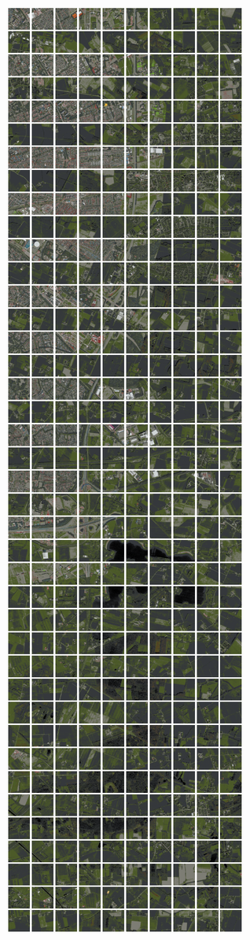 <html>
<div>
<img src="https://github.com/HakkaTjakka/NL_TILE_MAP/blob/main/18/633/-1045/r.6330.-10450.png" height="44" width="44">
<img src="https://github.com/HakkaTjakka/NL_TILE_MAP/blob/main/18/633/-1045/r.6331.-10450.png" height="44" width="44">
<img src="https://github.com/HakkaTjakka/NL_TILE_MAP/blob/main/18/633/-1045/r.6332.-10450.png" height="44" width="44">
<img src="https://github.com/HakkaTjakka/NL_TILE_MAP/blob/main/18/633/-1045/r.6333.-10450.png" height="44" width="44">
<img src="https://github.com/HakkaTjakka/NL_TILE_MAP/blob/main/18/633/-1045/r.6334.-10450.png" height="44" width="44">
<img src="https://github.com/HakkaTjakka/NL_TILE_MAP/blob/main/18/633/-1045/r.6335.-10450.png" height="44" width="44">
<img src="https://github.com/HakkaTjakka/NL_TILE_MAP/blob/main/18/633/-1045/r.6336.-10450.png" height="44" width="44">
<img src="https://github.com/HakkaTjakka/NL_TILE_MAP/blob/main/18/633/-1045/r.6337.-10450.png" height="44" width="44">
<img src="https://github.com/HakkaTjakka/NL_TILE_MAP/blob/main/18/633/-1045/r.6338.-10450.png" height="44" width="44">
<img src="https://github.com/HakkaTjakka/NL_TILE_MAP/blob/main/18/633/-1045/r.6339.-10450.png" height="44" width="44">
<img src="https://github.com/HakkaTjakka/NL_TILE_MAP/blob/main/18/634/-1045/r.6340.-10450.png" height="44" width="44">
<img src="https://github.com/HakkaTjakka/NL_TILE_MAP/blob/main/18/634/-1045/r.6341.-10450.png" height="44" width="44">
<img src="https://github.com/HakkaTjakka/NL_TILE_MAP/blob/main/18/634/-1045/r.6342.-10450.png" height="44" width="44">
<img src="https://github.com/HakkaTjakka/NL_TILE_MAP/blob/main/18/634/-1045/r.6343.-10450.png" height="44" width="44">
<img src="https://github.com/HakkaTjakka/NL_TILE_MAP/blob/main/18/634/-1045/r.6344.-10450.png" height="44" width="44">
<img src="https://github.com/HakkaTjakka/NL_TILE_MAP/blob/main/18/634/-1045/r.6345.-10450.png" height="44" width="44">
<img src="https://github.com/HakkaTjakka/NL_TILE_MAP/blob/main/18/634/-1045/r.6346.-10450.png" height="44" width="44">
<img src="https://github.com/HakkaTjakka/NL_TILE_MAP/blob/main/18/634/-1045/r.6347.-10450.png" height="44" width="44">
<img src="https://github.com/HakkaTjakka/NL_TILE_MAP/blob/main/18/634/-1045/r.6348.-10450.png" height="44" width="44">
<img src="https://github.com/HakkaTjakka/NL_TILE_MAP/blob/main/18/634/-1045/r.6349.-10450.png" height="44" width="44">
<br>
<img src="https://github.com/HakkaTjakka/NL_TILE_MAP/blob/main/18/633/-1045/r.6330.-10449.png" height="44" width="44">
<img src="https://github.com/HakkaTjakka/NL_TILE_MAP/blob/main/18/633/-1045/r.6331.-10449.png" height="44" width="44">
<img src="https://github.com/HakkaTjakka/NL_TILE_MAP/blob/main/18/633/-1045/r.6332.-10449.png" height="44" width="44">
<img src="https://github.com/HakkaTjakka/NL_TILE_MAP/blob/main/18/633/-1045/r.6333.-10449.png" height="44" width="44">
<img src="https://github.com/HakkaTjakka/NL_TILE_MAP/blob/main/18/633/-1045/r.6334.-10449.png" height="44" width="44">
<img src="https://github.com/HakkaTjakka/NL_TILE_MAP/blob/main/18/633/-1045/r.6335.-10449.png" height="44" width="44">
<img src="https://github.com/HakkaTjakka/NL_TILE_MAP/blob/main/18/633/-1045/r.6336.-10449.png" height="44" width="44">
<img src="https://github.com/HakkaTjakka/NL_TILE_MAP/blob/main/18/633/-1045/r.6337.-10449.png" height="44" width="44">
<img src="https://github.com/HakkaTjakka/NL_TILE_MAP/blob/main/18/633/-1045/r.6338.-10449.png" height="44" width="44">
<img src="https://github.com/HakkaTjakka/NL_TILE_MAP/blob/main/18/633/-1045/r.6339.-10449.png" height="44" width="44">
<img src="https://github.com/HakkaTjakka/NL_TILE_MAP/blob/main/18/634/-1045/r.6340.-10449.png" height="44" width="44">
<img src="https://github.com/HakkaTjakka/NL_TILE_MAP/blob/main/18/634/-1045/r.6341.-10449.png" height="44" width="44">
<img src="https://github.com/HakkaTjakka/NL_TILE_MAP/blob/main/18/634/-1045/r.6342.-10449.png" height="44" width="44">
<img src="https://github.com/HakkaTjakka/NL_TILE_MAP/blob/main/18/634/-1045/r.6343.-10449.png" height="44" width="44">
<img src="https://github.com/HakkaTjakka/NL_TILE_MAP/blob/main/18/634/-1045/r.6344.-10449.png" height="44" width="44">
<img src="https://github.com/HakkaTjakka/NL_TILE_MAP/blob/main/18/634/-1045/r.6345.-10449.png" height="44" width="44">
<img src="https://github.com/HakkaTjakka/NL_TILE_MAP/blob/main/18/634/-1045/r.6346.-10449.png" height="44" width="44">
<img src="https://github.com/HakkaTjakka/NL_TILE_MAP/blob/main/18/634/-1045/r.6347.-10449.png" height="44" width="44">
<img src="https://github.com/HakkaTjakka/NL_TILE_MAP/blob/main/18/634/-1045/r.6348.-10449.png" height="44" width="44">
<img src="https://github.com/HakkaTjakka/NL_TILE_MAP/blob/main/18/634/-1045/r.6349.-10449.png" height="44" width="44">
<br>
<img src="https://github.com/HakkaTjakka/NL_TILE_MAP/blob/main/18/633/-1045/r.6330.-10448.png" height="44" width="44">
<img src="https://github.com/HakkaTjakka/NL_TILE_MAP/blob/main/18/633/-1045/r.6331.-10448.png" height="44" width="44">
<img src="https://github.com/HakkaTjakka/NL_TILE_MAP/blob/main/18/633/-1045/r.6332.-10448.png" height="44" width="44">
<img src="https://github.com/HakkaTjakka/NL_TILE_MAP/blob/main/18/633/-1045/r.6333.-10448.png" height="44" width="44">
<img src="https://github.com/HakkaTjakka/NL_TILE_MAP/blob/main/18/633/-1045/r.6334.-10448.png" height="44" width="44">
<img src="https://github.com/HakkaTjakka/NL_TILE_MAP/blob/main/18/633/-1045/r.6335.-10448.png" height="44" width="44">
<img src="https://github.com/HakkaTjakka/NL_TILE_MAP/blob/main/18/633/-1045/r.6336.-10448.png" height="44" width="44">
<img src="https://github.com/HakkaTjakka/NL_TILE_MAP/blob/main/18/633/-1045/r.6337.-10448.png" height="44" width="44">
<img src="https://github.com/HakkaTjakka/NL_TILE_MAP/blob/main/18/633/-1045/r.6338.-10448.png" height="44" width="44">
<img src="https://github.com/HakkaTjakka/NL_TILE_MAP/blob/main/18/633/-1045/r.6339.-10448.png" height="44" width="44">
<img src="https://github.com/HakkaTjakka/NL_TILE_MAP/blob/main/18/634/-1045/r.6340.-10448.png" height="44" width="44">
<img src="https://github.com/HakkaTjakka/NL_TILE_MAP/blob/main/18/634/-1045/r.6341.-10448.png" height="44" width="44">
<img src="https://github.com/HakkaTjakka/NL_TILE_MAP/blob/main/18/634/-1045/r.6342.-10448.png" height="44" width="44">
<img src="https://github.com/HakkaTjakka/NL_TILE_MAP/blob/main/18/634/-1045/r.6343.-10448.png" height="44" width="44">
<img src="https://github.com/HakkaTjakka/NL_TILE_MAP/blob/main/18/634/-1045/r.6344.-10448.png" height="44" width="44">
<img src="https://github.com/HakkaTjakka/NL_TILE_MAP/blob/main/18/634/-1045/r.6345.-10448.png" height="44" width="44">
<img src="https://github.com/HakkaTjakka/NL_TILE_MAP/blob/main/18/634/-1045/r.6346.-10448.png" height="44" width="44">
<img src="https://github.com/HakkaTjakka/NL_TILE_MAP/blob/main/18/634/-1045/r.6347.-10448.png" height="44" width="44">
<img src="https://github.com/HakkaTjakka/NL_TILE_MAP/blob/main/18/634/-1045/r.6348.-10448.png" height="44" width="44">
<img src="https://github.com/HakkaTjakka/NL_TILE_MAP/blob/main/18/634/-1045/r.6349.-10448.png" height="44" width="44">
<br>
<img src="https://github.com/HakkaTjakka/NL_TILE_MAP/blob/main/18/633/-1045/r.6330.-10447.png" height="44" width="44">
<img src="https://github.com/HakkaTjakka/NL_TILE_MAP/blob/main/18/633/-1045/r.6331.-10447.png" height="44" width="44">
<img src="https://github.com/HakkaTjakka/NL_TILE_MAP/blob/main/18/633/-1045/r.6332.-10447.png" height="44" width="44">
<img src="https://github.com/HakkaTjakka/NL_TILE_MAP/blob/main/18/633/-1045/r.6333.-10447.png" height="44" width="44">
<img src="https://github.com/HakkaTjakka/NL_TILE_MAP/blob/main/18/633/-1045/r.6334.-10447.png" height="44" width="44">
<img src="https://github.com/HakkaTjakka/NL_TILE_MAP/blob/main/18/633/-1045/r.6335.-10447.png" height="44" width="44">
<img src="https://github.com/HakkaTjakka/NL_TILE_MAP/blob/main/18/633/-1045/r.6336.-10447.png" height="44" width="44">
<img src="https://github.com/HakkaTjakka/NL_TILE_MAP/blob/main/18/633/-1045/r.6337.-10447.png" height="44" width="44">
<img src="https://github.com/HakkaTjakka/NL_TILE_MAP/blob/main/18/633/-1045/r.6338.-10447.png" height="44" width="44">
<img src="https://github.com/HakkaTjakka/NL_TILE_MAP/blob/main/18/633/-1045/r.6339.-10447.png" height="44" width="44">
<img src="https://github.com/HakkaTjakka/NL_TILE_MAP/blob/main/18/634/-1045/r.6340.-10447.png" height="44" width="44">
<img src="https://github.com/HakkaTjakka/NL_TILE_MAP/blob/main/18/634/-1045/r.6341.-10447.png" height="44" width="44">
<img src="https://github.com/HakkaTjakka/NL_TILE_MAP/blob/main/18/634/-1045/r.6342.-10447.png" height="44" width="44">
<img src="https://github.com/HakkaTjakka/NL_TILE_MAP/blob/main/18/634/-1045/r.6343.-10447.png" height="44" width="44">
<img src="https://github.com/HakkaTjakka/NL_TILE_MAP/blob/main/18/634/-1045/r.6344.-10447.png" height="44" width="44">
<img src="https://github.com/HakkaTjakka/NL_TILE_MAP/blob/main/18/634/-1045/r.6345.-10447.png" height="44" width="44">
<img src="https://github.com/HakkaTjakka/NL_TILE_MAP/blob/main/18/634/-1045/r.6346.-10447.png" height="44" width="44">
<img src="https://github.com/HakkaTjakka/NL_TILE_MAP/blob/main/18/634/-1045/r.6347.-10447.png" height="44" width="44">
<img src="https://github.com/HakkaTjakka/NL_TILE_MAP/blob/main/18/634/-1045/r.6348.-10447.png" height="44" width="44">
<img src="https://github.com/HakkaTjakka/NL_TILE_MAP/blob/main/18/634/-1045/r.6349.-10447.png" height="44" width="44">
<br>
<img src="https://github.com/HakkaTjakka/NL_TILE_MAP/blob/main/18/633/-1045/r.6330.-10446.png" height="44" width="44">
<img src="https://github.com/HakkaTjakka/NL_TILE_MAP/blob/main/18/633/-1045/r.6331.-10446.png" height="44" width="44">
<img src="https://github.com/HakkaTjakka/NL_TILE_MAP/blob/main/18/633/-1045/r.6332.-10446.png" height="44" width="44">
<img src="https://github.com/HakkaTjakka/NL_TILE_MAP/blob/main/18/633/-1045/r.6333.-10446.png" height="44" width="44">
<img src="https://github.com/HakkaTjakka/NL_TILE_MAP/blob/main/18/633/-1045/r.6334.-10446.png" height="44" width="44">
<img src="https://github.com/HakkaTjakka/NL_TILE_MAP/blob/main/18/633/-1045/r.6335.-10446.png" height="44" width="44">
<img src="https://github.com/HakkaTjakka/NL_TILE_MAP/blob/main/18/633/-1045/r.6336.-10446.png" height="44" width="44">
<img src="https://github.com/HakkaTjakka/NL_TILE_MAP/blob/main/18/633/-1045/r.6337.-10446.png" height="44" width="44">
<img src="https://github.com/HakkaTjakka/NL_TILE_MAP/blob/main/18/633/-1045/r.6338.-10446.png" height="44" width="44">
<img src="https://github.com/HakkaTjakka/NL_TILE_MAP/blob/main/18/633/-1045/r.6339.-10446.png" height="44" width="44">
<img src="https://github.com/HakkaTjakka/NL_TILE_MAP/blob/main/18/634/-1045/r.6340.-10446.png" height="44" width="44">
<img src="https://github.com/HakkaTjakka/NL_TILE_MAP/blob/main/18/634/-1045/r.6341.-10446.png" height="44" width="44">
<img src="https://github.com/HakkaTjakka/NL_TILE_MAP/blob/main/18/634/-1045/r.6342.-10446.png" height="44" width="44">
<img src="https://github.com/HakkaTjakka/NL_TILE_MAP/blob/main/18/634/-1045/r.6343.-10446.png" height="44" width="44">
<img src="https://github.com/HakkaTjakka/NL_TILE_MAP/blob/main/18/634/-1045/r.6344.-10446.png" height="44" width="44">
<img src="https://github.com/HakkaTjakka/NL_TILE_MAP/blob/main/18/634/-1045/r.6345.-10446.png" height="44" width="44">
<img src="https://github.com/HakkaTjakka/NL_TILE_MAP/blob/main/18/634/-1045/r.6346.-10446.png" height="44" width="44">
<img src="https://github.com/HakkaTjakka/NL_TILE_MAP/blob/main/18/634/-1045/r.6347.-10446.png" height="44" width="44">
<img src="https://github.com/HakkaTjakka/NL_TILE_MAP/blob/main/18/634/-1045/r.6348.-10446.png" height="44" width="44">
<img src="https://github.com/HakkaTjakka/NL_TILE_MAP/blob/main/18/634/-1045/r.6349.-10446.png" height="44" width="44">
<br>
<img src="https://github.com/HakkaTjakka/NL_TILE_MAP/blob/main/18/633/-1045/r.6330.-10445.png" height="44" width="44">
<img src="https://github.com/HakkaTjakka/NL_TILE_MAP/blob/main/18/633/-1045/r.6331.-10445.png" height="44" width="44">
<img src="https://github.com/HakkaTjakka/NL_TILE_MAP/blob/main/18/633/-1045/r.6332.-10445.png" height="44" width="44">
<img src="https://github.com/HakkaTjakka/NL_TILE_MAP/blob/main/18/633/-1045/r.6333.-10445.png" height="44" width="44">
<img src="https://github.com/HakkaTjakka/NL_TILE_MAP/blob/main/18/633/-1045/r.6334.-10445.png" height="44" width="44">
<img src="https://github.com/HakkaTjakka/NL_TILE_MAP/blob/main/18/633/-1045/r.6335.-10445.png" height="44" width="44">
<img src="https://github.com/HakkaTjakka/NL_TILE_MAP/blob/main/18/633/-1045/r.6336.-10445.png" height="44" width="44">
<img src="https://github.com/HakkaTjakka/NL_TILE_MAP/blob/main/18/633/-1045/r.6337.-10445.png" height="44" width="44">
<img src="https://github.com/HakkaTjakka/NL_TILE_MAP/blob/main/18/633/-1045/r.6338.-10445.png" height="44" width="44">
<img src="https://github.com/HakkaTjakka/NL_TILE_MAP/blob/main/18/633/-1045/r.6339.-10445.png" height="44" width="44">
<img src="https://github.com/HakkaTjakka/NL_TILE_MAP/blob/main/18/634/-1045/r.6340.-10445.png" height="44" width="44">
<img src="https://github.com/HakkaTjakka/NL_TILE_MAP/blob/main/18/634/-1045/r.6341.-10445.png" height="44" width="44">
<img src="https://github.com/HakkaTjakka/NL_TILE_MAP/blob/main/18/634/-1045/r.6342.-10445.png" height="44" width="44">
<img src="https://github.com/HakkaTjakka/NL_TILE_MAP/blob/main/18/634/-1045/r.6343.-10445.png" height="44" width="44">
<img src="https://github.com/HakkaTjakka/NL_TILE_MAP/blob/main/18/634/-1045/r.6344.-10445.png" height="44" width="44">
<img src="https://github.com/HakkaTjakka/NL_TILE_MAP/blob/main/18/634/-1045/r.6345.-10445.png" height="44" width="44">
<img src="https://github.com/HakkaTjakka/NL_TILE_MAP/blob/main/18/634/-1045/r.6346.-10445.png" height="44" width="44">
<img src="https://github.com/HakkaTjakka/NL_TILE_MAP/blob/main/18/634/-1045/r.6347.-10445.png" height="44" width="44">
<img src="https://github.com/HakkaTjakka/NL_TILE_MAP/blob/main/18/634/-1045/r.6348.-10445.png" height="44" width="44">
<img src="https://github.com/HakkaTjakka/NL_TILE_MAP/blob/main/18/634/-1045/r.6349.-10445.png" height="44" width="44">
<br>
<img src="https://github.com/HakkaTjakka/NL_TILE_MAP/blob/main/18/633/-1045/r.6330.-10444.png" height="44" width="44">
<img src="https://github.com/HakkaTjakka/NL_TILE_MAP/blob/main/18/633/-1045/r.6331.-10444.png" height="44" width="44">
<img src="https://github.com/HakkaTjakka/NL_TILE_MAP/blob/main/18/633/-1045/r.6332.-10444.png" height="44" width="44">
<img src="https://github.com/HakkaTjakka/NL_TILE_MAP/blob/main/18/633/-1045/r.6333.-10444.png" height="44" width="44">
<img src="https://github.com/HakkaTjakka/NL_TILE_MAP/blob/main/18/633/-1045/r.6334.-10444.png" height="44" width="44">
<img src="https://github.com/HakkaTjakka/NL_TILE_MAP/blob/main/18/633/-1045/r.6335.-10444.png" height="44" width="44">
<img src="https://github.com/HakkaTjakka/NL_TILE_MAP/blob/main/18/633/-1045/r.6336.-10444.png" height="44" width="44">
<img src="https://github.com/HakkaTjakka/NL_TILE_MAP/blob/main/18/633/-1045/r.6337.-10444.png" height="44" width="44">
<img src="https://github.com/HakkaTjakka/NL_TILE_MAP/blob/main/18/633/-1045/r.6338.-10444.png" height="44" width="44">
<img src="https://github.com/HakkaTjakka/NL_TILE_MAP/blob/main/18/633/-1045/r.6339.-10444.png" height="44" width="44">
<img src="https://github.com/HakkaTjakka/NL_TILE_MAP/blob/main/18/634/-1045/r.6340.-10444.png" height="44" width="44">
<img src="https://github.com/HakkaTjakka/NL_TILE_MAP/blob/main/18/634/-1045/r.6341.-10444.png" height="44" width="44">
<img src="https://github.com/HakkaTjakka/NL_TILE_MAP/blob/main/18/634/-1045/r.6342.-10444.png" height="44" width="44">
<img src="https://github.com/HakkaTjakka/NL_TILE_MAP/blob/main/18/634/-1045/r.6343.-10444.png" height="44" width="44">
<img src="https://github.com/HakkaTjakka/NL_TILE_MAP/blob/main/18/634/-1045/r.6344.-10444.png" height="44" width="44">
<img src="https://github.com/HakkaTjakka/NL_TILE_MAP/blob/main/18/634/-1045/r.6345.-10444.png" height="44" width="44">
<img src="https://github.com/HakkaTjakka/NL_TILE_MAP/blob/main/18/634/-1045/r.6346.-10444.png" height="44" width="44">
<img src="https://github.com/HakkaTjakka/NL_TILE_MAP/blob/main/18/634/-1045/r.6347.-10444.png" height="44" width="44">
<img src="https://github.com/HakkaTjakka/NL_TILE_MAP/blob/main/18/634/-1045/r.6348.-10444.png" height="44" width="44">
<img src="https://github.com/HakkaTjakka/NL_TILE_MAP/blob/main/18/634/-1045/r.6349.-10444.png" height="44" width="44">
<br>
<img src="https://github.com/HakkaTjakka/NL_TILE_MAP/blob/main/18/633/-1045/r.6330.-10443.png" height="44" width="44">
<img src="https://github.com/HakkaTjakka/NL_TILE_MAP/blob/main/18/633/-1045/r.6331.-10443.png" height="44" width="44">
<img src="https://github.com/HakkaTjakka/NL_TILE_MAP/blob/main/18/633/-1045/r.6332.-10443.png" height="44" width="44">
<img src="https://github.com/HakkaTjakka/NL_TILE_MAP/blob/main/18/633/-1045/r.6333.-10443.png" height="44" width="44">
<img src="https://github.com/HakkaTjakka/NL_TILE_MAP/blob/main/18/633/-1045/r.6334.-10443.png" height="44" width="44">
<img src="https://github.com/HakkaTjakka/NL_TILE_MAP/blob/main/18/633/-1045/r.6335.-10443.png" height="44" width="44">
<img src="https://github.com/HakkaTjakka/NL_TILE_MAP/blob/main/18/633/-1045/r.6336.-10443.png" height="44" width="44">
<img src="https://github.com/HakkaTjakka/NL_TILE_MAP/blob/main/18/633/-1045/r.6337.-10443.png" height="44" width="44">
<img src="https://github.com/HakkaTjakka/NL_TILE_MAP/blob/main/18/633/-1045/r.6338.-10443.png" height="44" width="44">
<img src="https://github.com/HakkaTjakka/NL_TILE_MAP/blob/main/18/633/-1045/r.6339.-10443.png" height="44" width="44">
<img src="https://github.com/HakkaTjakka/NL_TILE_MAP/blob/main/18/634/-1045/r.6340.-10443.png" height="44" width="44">
<img src="https://github.com/HakkaTjakka/NL_TILE_MAP/blob/main/18/634/-1045/r.6341.-10443.png" height="44" width="44">
<img src="https://github.com/HakkaTjakka/NL_TILE_MAP/blob/main/18/634/-1045/r.6342.-10443.png" height="44" width="44">
<img src="https://github.com/HakkaTjakka/NL_TILE_MAP/blob/main/18/634/-1045/r.6343.-10443.png" height="44" width="44">
<img src="https://github.com/HakkaTjakka/NL_TILE_MAP/blob/main/18/634/-1045/r.6344.-10443.png" height="44" width="44">
<img src="https://github.com/HakkaTjakka/NL_TILE_MAP/blob/main/18/634/-1045/r.6345.-10443.png" height="44" width="44">
<img src="https://github.com/HakkaTjakka/NL_TILE_MAP/blob/main/18/634/-1045/r.6346.-10443.png" height="44" width="44">
<img src="https://github.com/HakkaTjakka/NL_TILE_MAP/blob/main/18/634/-1045/r.6347.-10443.png" height="44" width="44">
<img src="https://github.com/HakkaTjakka/NL_TILE_MAP/blob/main/18/634/-1045/r.6348.-10443.png" height="44" width="44">
<img src="https://github.com/HakkaTjakka/NL_TILE_MAP/blob/main/18/634/-1045/r.6349.-10443.png" height="44" width="44">
<br>
<img src="https://github.com/HakkaTjakka/NL_TILE_MAP/blob/main/18/633/-1045/r.6330.-10442.png" height="44" width="44">
<img src="https://github.com/HakkaTjakka/NL_TILE_MAP/blob/main/18/633/-1045/r.6331.-10442.png" height="44" width="44">
<img src="https://github.com/HakkaTjakka/NL_TILE_MAP/blob/main/18/633/-1045/r.6332.-10442.png" height="44" width="44">
<img src="https://github.com/HakkaTjakka/NL_TILE_MAP/blob/main/18/633/-1045/r.6333.-10442.png" height="44" width="44">
<img src="https://github.com/HakkaTjakka/NL_TILE_MAP/blob/main/18/633/-1045/r.6334.-10442.png" height="44" width="44">
<img src="https://github.com/HakkaTjakka/NL_TILE_MAP/blob/main/18/633/-1045/r.6335.-10442.png" height="44" width="44">
<img src="https://github.com/HakkaTjakka/NL_TILE_MAP/blob/main/18/633/-1045/r.6336.-10442.png" height="44" width="44">
<img src="https://github.com/HakkaTjakka/NL_TILE_MAP/blob/main/18/633/-1045/r.6337.-10442.png" height="44" width="44">
<img src="https://github.com/HakkaTjakka/NL_TILE_MAP/blob/main/18/633/-1045/r.6338.-10442.png" height="44" width="44">
<img src="https://github.com/HakkaTjakka/NL_TILE_MAP/blob/main/18/633/-1045/r.6339.-10442.png" height="44" width="44">
<img src="https://github.com/HakkaTjakka/NL_TILE_MAP/blob/main/18/634/-1045/r.6340.-10442.png" height="44" width="44">
<img src="https://github.com/HakkaTjakka/NL_TILE_MAP/blob/main/18/634/-1045/r.6341.-10442.png" height="44" width="44">
<img src="https://github.com/HakkaTjakka/NL_TILE_MAP/blob/main/18/634/-1045/r.6342.-10442.png" height="44" width="44">
<img src="https://github.com/HakkaTjakka/NL_TILE_MAP/blob/main/18/634/-1045/r.6343.-10442.png" height="44" width="44">
<img src="https://github.com/HakkaTjakka/NL_TILE_MAP/blob/main/18/634/-1045/r.6344.-10442.png" height="44" width="44">
<img src="https://github.com/HakkaTjakka/NL_TILE_MAP/blob/main/18/634/-1045/r.6345.-10442.png" height="44" width="44">
<img src="https://github.com/HakkaTjakka/NL_TILE_MAP/blob/main/18/634/-1045/r.6346.-10442.png" height="44" width="44">
<img src="https://github.com/HakkaTjakka/NL_TILE_MAP/blob/main/18/634/-1045/r.6347.-10442.png" height="44" width="44">
<img src="https://github.com/HakkaTjakka/NL_TILE_MAP/blob/main/18/634/-1045/r.6348.-10442.png" height="44" width="44">
<img src="https://github.com/HakkaTjakka/NL_TILE_MAP/blob/main/18/634/-1045/r.6349.-10442.png" height="44" width="44">
<br>
<img src="https://github.com/HakkaTjakka/NL_TILE_MAP/blob/main/18/633/-1045/r.6330.-10441.png" height="44" width="44">
<img src="https://github.com/HakkaTjakka/NL_TILE_MAP/blob/main/18/633/-1045/r.6331.-10441.png" height="44" width="44">
<img src="https://github.com/HakkaTjakka/NL_TILE_MAP/blob/main/18/633/-1045/r.6332.-10441.png" height="44" width="44">
<img src="https://github.com/HakkaTjakka/NL_TILE_MAP/blob/main/18/633/-1045/r.6333.-10441.png" height="44" width="44">
<img src="https://github.com/HakkaTjakka/NL_TILE_MAP/blob/main/18/633/-1045/r.6334.-10441.png" height="44" width="44">
<img src="https://github.com/HakkaTjakka/NL_TILE_MAP/blob/main/18/633/-1045/r.6335.-10441.png" height="44" width="44">
<img src="https://github.com/HakkaTjakka/NL_TILE_MAP/blob/main/18/633/-1045/r.6336.-10441.png" height="44" width="44">
<img src="https://github.com/HakkaTjakka/NL_TILE_MAP/blob/main/18/633/-1045/r.6337.-10441.png" height="44" width="44">
<img src="https://github.com/HakkaTjakka/NL_TILE_MAP/blob/main/18/633/-1045/r.6338.-10441.png" height="44" width="44">
<img src="https://github.com/HakkaTjakka/NL_TILE_MAP/blob/main/18/633/-1045/r.6339.-10441.png" height="44" width="44">
<img src="https://github.com/HakkaTjakka/NL_TILE_MAP/blob/main/18/634/-1045/r.6340.-10441.png" height="44" width="44">
<img src="https://github.com/HakkaTjakka/NL_TILE_MAP/blob/main/18/634/-1045/r.6341.-10441.png" height="44" width="44">
<img src="https://github.com/HakkaTjakka/NL_TILE_MAP/blob/main/18/634/-1045/r.6342.-10441.png" height="44" width="44">
<img src="https://github.com/HakkaTjakka/NL_TILE_MAP/blob/main/18/634/-1045/r.6343.-10441.png" height="44" width="44">
<img src="https://github.com/HakkaTjakka/NL_TILE_MAP/blob/main/18/634/-1045/r.6344.-10441.png" height="44" width="44">
<img src="https://github.com/HakkaTjakka/NL_TILE_MAP/blob/main/18/634/-1045/r.6345.-10441.png" height="44" width="44">
<img src="https://github.com/HakkaTjakka/NL_TILE_MAP/blob/main/18/634/-1045/r.6346.-10441.png" height="44" width="44">
<img src="https://github.com/HakkaTjakka/NL_TILE_MAP/blob/main/18/634/-1045/r.6347.-10441.png" height="44" width="44">
<img src="https://github.com/HakkaTjakka/NL_TILE_MAP/blob/main/18/634/-1045/r.6348.-10441.png" height="44" width="44">
<img src="https://github.com/HakkaTjakka/NL_TILE_MAP/blob/main/18/634/-1045/r.6349.-10441.png" height="44" width="44">
<br>
<img src="https://github.com/HakkaTjakka/NL_TILE_MAP/blob/main/18/633/-1044/r.6330.-10440.png" height="44" width="44">
<img src="https://github.com/HakkaTjakka/NL_TILE_MAP/blob/main/18/633/-1044/r.6331.-10440.png" height="44" width="44">
<img src="https://github.com/HakkaTjakka/NL_TILE_MAP/blob/main/18/633/-1044/r.6332.-10440.png" height="44" width="44">
<img src="https://github.com/HakkaTjakka/NL_TILE_MAP/blob/main/18/633/-1044/r.6333.-10440.png" height="44" width="44">
<img src="https://github.com/HakkaTjakka/NL_TILE_MAP/blob/main/18/633/-1044/r.6334.-10440.png" height="44" width="44">
<img src="https://github.com/HakkaTjakka/NL_TILE_MAP/blob/main/18/633/-1044/r.6335.-10440.png" height="44" width="44">
<img src="https://github.com/HakkaTjakka/NL_TILE_MAP/blob/main/18/633/-1044/r.6336.-10440.png" height="44" width="44">
<img src="https://github.com/HakkaTjakka/NL_TILE_MAP/blob/main/18/633/-1044/r.6337.-10440.png" height="44" width="44">
<img src="https://github.com/HakkaTjakka/NL_TILE_MAP/blob/main/18/633/-1044/r.6338.-10440.png" height="44" width="44">
<img src="https://github.com/HakkaTjakka/NL_TILE_MAP/blob/main/18/633/-1044/r.6339.-10440.png" height="44" width="44">
<img src="https://github.com/HakkaTjakka/NL_TILE_MAP/blob/main/18/634/-1044/r.6340.-10440.png" height="44" width="44">
<img src="https://github.com/HakkaTjakka/NL_TILE_MAP/blob/main/18/634/-1044/r.6341.-10440.png" height="44" width="44">
<img src="https://github.com/HakkaTjakka/NL_TILE_MAP/blob/main/18/634/-1044/r.6342.-10440.png" height="44" width="44">
<img src="https://github.com/HakkaTjakka/NL_TILE_MAP/blob/main/18/634/-1044/r.6343.-10440.png" height="44" width="44">
<img src="https://github.com/HakkaTjakka/NL_TILE_MAP/blob/main/18/634/-1044/r.6344.-10440.png" height="44" width="44">
<img src="https://github.com/HakkaTjakka/NL_TILE_MAP/blob/main/18/634/-1044/r.6345.-10440.png" height="44" width="44">
<img src="https://github.com/HakkaTjakka/NL_TILE_MAP/blob/main/18/634/-1044/r.6346.-10440.png" height="44" width="44">
<img src="https://github.com/HakkaTjakka/NL_TILE_MAP/blob/main/18/634/-1044/r.6347.-10440.png" height="44" width="44">
<img src="https://github.com/HakkaTjakka/NL_TILE_MAP/blob/main/18/634/-1044/r.6348.-10440.png" height="44" width="44">
<img src="https://github.com/HakkaTjakka/NL_TILE_MAP/blob/main/18/634/-1044/r.6349.-10440.png" height="44" width="44">
<br>
<img src="https://github.com/HakkaTjakka/NL_TILE_MAP/blob/main/18/633/-1044/r.6330.-10439.png" height="44" width="44">
<img src="https://github.com/HakkaTjakka/NL_TILE_MAP/blob/main/18/633/-1044/r.6331.-10439.png" height="44" width="44">
<img src="https://github.com/HakkaTjakka/NL_TILE_MAP/blob/main/18/633/-1044/r.6332.-10439.png" height="44" width="44">
<img src="https://github.com/HakkaTjakka/NL_TILE_MAP/blob/main/18/633/-1044/r.6333.-10439.png" height="44" width="44">
<img src="https://github.com/HakkaTjakka/NL_TILE_MAP/blob/main/18/633/-1044/r.6334.-10439.png" height="44" width="44">
<img src="https://github.com/HakkaTjakka/NL_TILE_MAP/blob/main/18/633/-1044/r.6335.-10439.png" height="44" width="44">
<img src="https://github.com/HakkaTjakka/NL_TILE_MAP/blob/main/18/633/-1044/r.6336.-10439.png" height="44" width="44">
<img src="https://github.com/HakkaTjakka/NL_TILE_MAP/blob/main/18/633/-1044/r.6337.-10439.png" height="44" width="44">
<img src="https://github.com/HakkaTjakka/NL_TILE_MAP/blob/main/18/633/-1044/r.6338.-10439.png" height="44" width="44">
<img src="https://github.com/HakkaTjakka/NL_TILE_MAP/blob/main/18/633/-1044/r.6339.-10439.png" height="44" width="44">
<img src="https://github.com/HakkaTjakka/NL_TILE_MAP/blob/main/18/634/-1044/r.6340.-10439.png" height="44" width="44">
<img src="https://github.com/HakkaTjakka/NL_TILE_MAP/blob/main/18/634/-1044/r.6341.-10439.png" height="44" width="44">
<img src="https://github.com/HakkaTjakka/NL_TILE_MAP/blob/main/18/634/-1044/r.6342.-10439.png" height="44" width="44">
<img src="https://github.com/HakkaTjakka/NL_TILE_MAP/blob/main/18/634/-1044/r.6343.-10439.png" height="44" width="44">
<img src="https://github.com/HakkaTjakka/NL_TILE_MAP/blob/main/18/634/-1044/r.6344.-10439.png" height="44" width="44">
<img src="https://github.com/HakkaTjakka/NL_TILE_MAP/blob/main/18/634/-1044/r.6345.-10439.png" height="44" width="44">
<img src="https://github.com/HakkaTjakka/NL_TILE_MAP/blob/main/18/634/-1044/r.6346.-10439.png" height="44" width="44">
<img src="https://github.com/HakkaTjakka/NL_TILE_MAP/blob/main/18/634/-1044/r.6347.-10439.png" height="44" width="44">
<img src="https://github.com/HakkaTjakka/NL_TILE_MAP/blob/main/18/634/-1044/r.6348.-10439.png" height="44" width="44">
<img src="https://github.com/HakkaTjakka/NL_TILE_MAP/blob/main/18/634/-1044/r.6349.-10439.png" height="44" width="44">
<br>
<img src="https://github.com/HakkaTjakka/NL_TILE_MAP/blob/main/18/633/-1044/r.6330.-10438.png" height="44" width="44">
<img src="https://github.com/HakkaTjakka/NL_TILE_MAP/blob/main/18/633/-1044/r.6331.-10438.png" height="44" width="44">
<img src="https://github.com/HakkaTjakka/NL_TILE_MAP/blob/main/18/633/-1044/r.6332.-10438.png" height="44" width="44">
<img src="https://github.com/HakkaTjakka/NL_TILE_MAP/blob/main/18/633/-1044/r.6333.-10438.png" height="44" width="44">
<img src="https://github.com/HakkaTjakka/NL_TILE_MAP/blob/main/18/633/-1044/r.6334.-10438.png" height="44" width="44">
<img src="https://github.com/HakkaTjakka/NL_TILE_MAP/blob/main/18/633/-1044/r.6335.-10438.png" height="44" width="44">
<img src="https://github.com/HakkaTjakka/NL_TILE_MAP/blob/main/18/633/-1044/r.6336.-10438.png" height="44" width="44">
<img src="https://github.com/HakkaTjakka/NL_TILE_MAP/blob/main/18/633/-1044/r.6337.-10438.png" height="44" width="44">
<img src="https://github.com/HakkaTjakka/NL_TILE_MAP/blob/main/18/633/-1044/r.6338.-10438.png" height="44" width="44">
<img src="https://github.com/HakkaTjakka/NL_TILE_MAP/blob/main/18/633/-1044/r.6339.-10438.png" height="44" width="44">
<img src="https://github.com/HakkaTjakka/NL_TILE_MAP/blob/main/18/634/-1044/r.6340.-10438.png" height="44" width="44">
<img src="https://github.com/HakkaTjakka/NL_TILE_MAP/blob/main/18/634/-1044/r.6341.-10438.png" height="44" width="44">
<img src="https://github.com/HakkaTjakka/NL_TILE_MAP/blob/main/18/634/-1044/r.6342.-10438.png" height="44" width="44">
<img src="https://github.com/HakkaTjakka/NL_TILE_MAP/blob/main/18/634/-1044/r.6343.-10438.png" height="44" width="44">
<img src="https://github.com/HakkaTjakka/NL_TILE_MAP/blob/main/18/634/-1044/r.6344.-10438.png" height="44" width="44">
<img src="https://github.com/HakkaTjakka/NL_TILE_MAP/blob/main/18/634/-1044/r.6345.-10438.png" height="44" width="44">
<img src="https://github.com/HakkaTjakka/NL_TILE_MAP/blob/main/18/634/-1044/r.6346.-10438.png" height="44" width="44">
<img src="https://github.com/HakkaTjakka/NL_TILE_MAP/blob/main/18/634/-1044/r.6347.-10438.png" height="44" width="44">
<img src="https://github.com/HakkaTjakka/NL_TILE_MAP/blob/main/18/634/-1044/r.6348.-10438.png" height="44" width="44">
<img src="https://github.com/HakkaTjakka/NL_TILE_MAP/blob/main/18/634/-1044/r.6349.-10438.png" height="44" width="44">
<br>
<img src="https://github.com/HakkaTjakka/NL_TILE_MAP/blob/main/18/633/-1044/r.6330.-10437.png" height="44" width="44">
<img src="https://github.com/HakkaTjakka/NL_TILE_MAP/blob/main/18/633/-1044/r.6331.-10437.png" height="44" width="44">
<img src="https://github.com/HakkaTjakka/NL_TILE_MAP/blob/main/18/633/-1044/r.6332.-10437.png" height="44" width="44">
<img src="https://github.com/HakkaTjakka/NL_TILE_MAP/blob/main/18/633/-1044/r.6333.-10437.png" height="44" width="44">
<img src="https://github.com/HakkaTjakka/NL_TILE_MAP/blob/main/18/633/-1044/r.6334.-10437.png" height="44" width="44">
<img src="https://github.com/HakkaTjakka/NL_TILE_MAP/blob/main/18/633/-1044/r.6335.-10437.png" height="44" width="44">
<img src="https://github.com/HakkaTjakka/NL_TILE_MAP/blob/main/18/633/-1044/r.6336.-10437.png" height="44" width="44">
<img src="https://github.com/HakkaTjakka/NL_TILE_MAP/blob/main/18/633/-1044/r.6337.-10437.png" height="44" width="44">
<img src="https://github.com/HakkaTjakka/NL_TILE_MAP/blob/main/18/633/-1044/r.6338.-10437.png" height="44" width="44">
<img src="https://github.com/HakkaTjakka/NL_TILE_MAP/blob/main/18/633/-1044/r.6339.-10437.png" height="44" width="44">
<img src="https://github.com/HakkaTjakka/NL_TILE_MAP/blob/main/18/634/-1044/r.6340.-10437.png" height="44" width="44">
<img src="https://github.com/HakkaTjakka/NL_TILE_MAP/blob/main/18/634/-1044/r.6341.-10437.png" height="44" width="44">
<img src="https://github.com/HakkaTjakka/NL_TILE_MAP/blob/main/18/634/-1044/r.6342.-10437.png" height="44" width="44">
<img src="https://github.com/HakkaTjakka/NL_TILE_MAP/blob/main/18/634/-1044/r.6343.-10437.png" height="44" width="44">
<img src="https://github.com/HakkaTjakka/NL_TILE_MAP/blob/main/18/634/-1044/r.6344.-10437.png" height="44" width="44">
<img src="https://github.com/HakkaTjakka/NL_TILE_MAP/blob/main/18/634/-1044/r.6345.-10437.png" height="44" width="44">
<img src="https://github.com/HakkaTjakka/NL_TILE_MAP/blob/main/18/634/-1044/r.6346.-10437.png" height="44" width="44">
<img src="https://github.com/HakkaTjakka/NL_TILE_MAP/blob/main/18/634/-1044/r.6347.-10437.png" height="44" width="44">
<img src="https://github.com/HakkaTjakka/NL_TILE_MAP/blob/main/18/634/-1044/r.6348.-10437.png" height="44" width="44">
<img src="https://github.com/HakkaTjakka/NL_TILE_MAP/blob/main/18/634/-1044/r.6349.-10437.png" height="44" width="44">
<br>
<img src="https://github.com/HakkaTjakka/NL_TILE_MAP/blob/main/18/633/-1044/r.6330.-10436.png" height="44" width="44">
<img src="https://github.com/HakkaTjakka/NL_TILE_MAP/blob/main/18/633/-1044/r.6331.-10436.png" height="44" width="44">
<img src="https://github.com/HakkaTjakka/NL_TILE_MAP/blob/main/18/633/-1044/r.6332.-10436.png" height="44" width="44">
<img src="https://github.com/HakkaTjakka/NL_TILE_MAP/blob/main/18/633/-1044/r.6333.-10436.png" height="44" width="44">
<img src="https://github.com/HakkaTjakka/NL_TILE_MAP/blob/main/18/633/-1044/r.6334.-10436.png" height="44" width="44">
<img src="https://github.com/HakkaTjakka/NL_TILE_MAP/blob/main/18/633/-1044/r.6335.-10436.png" height="44" width="44">
<img src="https://github.com/HakkaTjakka/NL_TILE_MAP/blob/main/18/633/-1044/r.6336.-10436.png" height="44" width="44">
<img src="https://github.com/HakkaTjakka/NL_TILE_MAP/blob/main/18/633/-1044/r.6337.-10436.png" height="44" width="44">
<img src="https://github.com/HakkaTjakka/NL_TILE_MAP/blob/main/18/633/-1044/r.6338.-10436.png" height="44" width="44">
<img src="https://github.com/HakkaTjakka/NL_TILE_MAP/blob/main/18/633/-1044/r.6339.-10436.png" height="44" width="44">
<img src="https://github.com/HakkaTjakka/NL_TILE_MAP/blob/main/18/634/-1044/r.6340.-10436.png" height="44" width="44">
<img src="https://github.com/HakkaTjakka/NL_TILE_MAP/blob/main/18/634/-1044/r.6341.-10436.png" height="44" width="44">
<img src="https://github.com/HakkaTjakka/NL_TILE_MAP/blob/main/18/634/-1044/r.6342.-10436.png" height="44" width="44">
<img src="https://github.com/HakkaTjakka/NL_TILE_MAP/blob/main/18/634/-1044/r.6343.-10436.png" height="44" width="44">
<img src="https://github.com/HakkaTjakka/NL_TILE_MAP/blob/main/18/634/-1044/r.6344.-10436.png" height="44" width="44">
<img src="https://github.com/HakkaTjakka/NL_TILE_MAP/blob/main/18/634/-1044/r.6345.-10436.png" height="44" width="44">
<img src="https://github.com/HakkaTjakka/NL_TILE_MAP/blob/main/18/634/-1044/r.6346.-10436.png" height="44" width="44">
<img src="https://github.com/HakkaTjakka/NL_TILE_MAP/blob/main/18/634/-1044/r.6347.-10436.png" height="44" width="44">
<img src="https://github.com/HakkaTjakka/NL_TILE_MAP/blob/main/18/634/-1044/r.6348.-10436.png" height="44" width="44">
<img src="https://github.com/HakkaTjakka/NL_TILE_MAP/blob/main/18/634/-1044/r.6349.-10436.png" height="44" width="44">
<br>
<img src="https://github.com/HakkaTjakka/NL_TILE_MAP/blob/main/18/633/-1044/r.6330.-10435.png" height="44" width="44">
<img src="https://github.com/HakkaTjakka/NL_TILE_MAP/blob/main/18/633/-1044/r.6331.-10435.png" height="44" width="44">
<img src="https://github.com/HakkaTjakka/NL_TILE_MAP/blob/main/18/633/-1044/r.6332.-10435.png" height="44" width="44">
<img src="https://github.com/HakkaTjakka/NL_TILE_MAP/blob/main/18/633/-1044/r.6333.-10435.png" height="44" width="44">
<img src="https://github.com/HakkaTjakka/NL_TILE_MAP/blob/main/18/633/-1044/r.6334.-10435.png" height="44" width="44">
<img src="https://github.com/HakkaTjakka/NL_TILE_MAP/blob/main/18/633/-1044/r.6335.-10435.png" height="44" width="44">
<img src="https://github.com/HakkaTjakka/NL_TILE_MAP/blob/main/18/633/-1044/r.6336.-10435.png" height="44" width="44">
<img src="https://github.com/HakkaTjakka/NL_TILE_MAP/blob/main/18/633/-1044/r.6337.-10435.png" height="44" width="44">
<img src="https://github.com/HakkaTjakka/NL_TILE_MAP/blob/main/18/633/-1044/r.6338.-10435.png" height="44" width="44">
<img src="https://github.com/HakkaTjakka/NL_TILE_MAP/blob/main/18/633/-1044/r.6339.-10435.png" height="44" width="44">
<img src="https://github.com/HakkaTjakka/NL_TILE_MAP/blob/main/18/634/-1044/r.6340.-10435.png" height="44" width="44">
<img src="https://github.com/HakkaTjakka/NL_TILE_MAP/blob/main/18/634/-1044/r.6341.-10435.png" height="44" width="44">
<img src="https://github.com/HakkaTjakka/NL_TILE_MAP/blob/main/18/634/-1044/r.6342.-10435.png" height="44" width="44">
<img src="https://github.com/HakkaTjakka/NL_TILE_MAP/blob/main/18/634/-1044/r.6343.-10435.png" height="44" width="44">
<img src="https://github.com/HakkaTjakka/NL_TILE_MAP/blob/main/18/634/-1044/r.6344.-10435.png" height="44" width="44">
<img src="https://github.com/HakkaTjakka/NL_TILE_MAP/blob/main/18/634/-1044/r.6345.-10435.png" height="44" width="44">
<img src="https://github.com/HakkaTjakka/NL_TILE_MAP/blob/main/18/634/-1044/r.6346.-10435.png" height="44" width="44">
<img src="https://github.com/HakkaTjakka/NL_TILE_MAP/blob/main/18/634/-1044/r.6347.-10435.png" height="44" width="44">
<img src="https://github.com/HakkaTjakka/NL_TILE_MAP/blob/main/18/634/-1044/r.6348.-10435.png" height="44" width="44">
<img src="https://github.com/HakkaTjakka/NL_TILE_MAP/blob/main/18/634/-1044/r.6349.-10435.png" height="44" width="44">
<br>
<img src="https://github.com/HakkaTjakka/NL_TILE_MAP/blob/main/18/633/-1044/r.6330.-10434.png" height="44" width="44">
<img src="https://github.com/HakkaTjakka/NL_TILE_MAP/blob/main/18/633/-1044/r.6331.-10434.png" height="44" width="44">
<img src="https://github.com/HakkaTjakka/NL_TILE_MAP/blob/main/18/633/-1044/r.6332.-10434.png" height="44" width="44">
<img src="https://github.com/HakkaTjakka/NL_TILE_MAP/blob/main/18/633/-1044/r.6333.-10434.png" height="44" width="44">
<img src="https://github.com/HakkaTjakka/NL_TILE_MAP/blob/main/18/633/-1044/r.6334.-10434.png" height="44" width="44">
<img src="https://github.com/HakkaTjakka/NL_TILE_MAP/blob/main/18/633/-1044/r.6335.-10434.png" height="44" width="44">
<img src="https://github.com/HakkaTjakka/NL_TILE_MAP/blob/main/18/633/-1044/r.6336.-10434.png" height="44" width="44">
<img src="https://github.com/HakkaTjakka/NL_TILE_MAP/blob/main/18/633/-1044/r.6337.-10434.png" height="44" width="44">
<img src="https://github.com/HakkaTjakka/NL_TILE_MAP/blob/main/18/633/-1044/r.6338.-10434.png" height="44" width="44">
<img src="https://github.com/HakkaTjakka/NL_TILE_MAP/blob/main/18/633/-1044/r.6339.-10434.png" height="44" width="44">
<img src="https://github.com/HakkaTjakka/NL_TILE_MAP/blob/main/18/634/-1044/r.6340.-10434.png" height="44" width="44">
<img src="https://github.com/HakkaTjakka/NL_TILE_MAP/blob/main/18/634/-1044/r.6341.-10434.png" height="44" width="44">
<img src="https://github.com/HakkaTjakka/NL_TILE_MAP/blob/main/18/634/-1044/r.6342.-10434.png" height="44" width="44">
<img src="https://github.com/HakkaTjakka/NL_TILE_MAP/blob/main/18/634/-1044/r.6343.-10434.png" height="44" width="44">
<img src="https://github.com/HakkaTjakka/NL_TILE_MAP/blob/main/18/634/-1044/r.6344.-10434.png" height="44" width="44">
<img src="https://github.com/HakkaTjakka/NL_TILE_MAP/blob/main/18/634/-1044/r.6345.-10434.png" height="44" width="44">
<img src="https://github.com/HakkaTjakka/NL_TILE_MAP/blob/main/18/634/-1044/r.6346.-10434.png" height="44" width="44">
<img src="https://github.com/HakkaTjakka/NL_TILE_MAP/blob/main/18/634/-1044/r.6347.-10434.png" height="44" width="44">
<img src="https://github.com/HakkaTjakka/NL_TILE_MAP/blob/main/18/634/-1044/r.6348.-10434.png" height="44" width="44">
<img src="https://github.com/HakkaTjakka/NL_TILE_MAP/blob/main/18/634/-1044/r.6349.-10434.png" height="44" width="44">
<br>
<img src="https://github.com/HakkaTjakka/NL_TILE_MAP/blob/main/18/633/-1044/r.6330.-10433.png" height="44" width="44">
<img src="https://github.com/HakkaTjakka/NL_TILE_MAP/blob/main/18/633/-1044/r.6331.-10433.png" height="44" width="44">
<img src="https://github.com/HakkaTjakka/NL_TILE_MAP/blob/main/18/633/-1044/r.6332.-10433.png" height="44" width="44">
<img src="https://github.com/HakkaTjakka/NL_TILE_MAP/blob/main/18/633/-1044/r.6333.-10433.png" height="44" width="44">
<img src="https://github.com/HakkaTjakka/NL_TILE_MAP/blob/main/18/633/-1044/r.6334.-10433.png" height="44" width="44">
<img src="https://github.com/HakkaTjakka/NL_TILE_MAP/blob/main/18/633/-1044/r.6335.-10433.png" height="44" width="44">
<img src="https://github.com/HakkaTjakka/NL_TILE_MAP/blob/main/18/633/-1044/r.6336.-10433.png" height="44" width="44">
<img src="https://github.com/HakkaTjakka/NL_TILE_MAP/blob/main/18/633/-1044/r.6337.-10433.png" height="44" width="44">
<img src="https://github.com/HakkaTjakka/NL_TILE_MAP/blob/main/18/633/-1044/r.6338.-10433.png" height="44" width="44">
<img src="https://github.com/HakkaTjakka/NL_TILE_MAP/blob/main/18/633/-1044/r.6339.-10433.png" height="44" width="44">
<img src="https://github.com/HakkaTjakka/NL_TILE_MAP/blob/main/18/634/-1044/r.6340.-10433.png" height="44" width="44">
<img src="https://github.com/HakkaTjakka/NL_TILE_MAP/blob/main/18/634/-1044/r.6341.-10433.png" height="44" width="44">
<img src="https://github.com/HakkaTjakka/NL_TILE_MAP/blob/main/18/634/-1044/r.6342.-10433.png" height="44" width="44">
<img src="https://github.com/HakkaTjakka/NL_TILE_MAP/blob/main/18/634/-1044/r.6343.-10433.png" height="44" width="44">
<img src="https://github.com/HakkaTjakka/NL_TILE_MAP/blob/main/18/634/-1044/r.6344.-10433.png" height="44" width="44">
<img src="https://github.com/HakkaTjakka/NL_TILE_MAP/blob/main/18/634/-1044/r.6345.-10433.png" height="44" width="44">
<img src="https://github.com/HakkaTjakka/NL_TILE_MAP/blob/main/18/634/-1044/r.6346.-10433.png" height="44" width="44">
<img src="https://github.com/HakkaTjakka/NL_TILE_MAP/blob/main/18/634/-1044/r.6347.-10433.png" height="44" width="44">
<img src="https://github.com/HakkaTjakka/NL_TILE_MAP/blob/main/18/634/-1044/r.6348.-10433.png" height="44" width="44">
<img src="https://github.com/HakkaTjakka/NL_TILE_MAP/blob/main/18/634/-1044/r.6349.-10433.png" height="44" width="44">
<br>
<img src="https://github.com/HakkaTjakka/NL_TILE_MAP/blob/main/18/633/-1044/r.6330.-10432.png" height="44" width="44">
<img src="https://github.com/HakkaTjakka/NL_TILE_MAP/blob/main/18/633/-1044/r.6331.-10432.png" height="44" width="44">
<img src="https://github.com/HakkaTjakka/NL_TILE_MAP/blob/main/18/633/-1044/r.6332.-10432.png" height="44" width="44">
<img src="https://github.com/HakkaTjakka/NL_TILE_MAP/blob/main/18/633/-1044/r.6333.-10432.png" height="44" width="44">
<img src="https://github.com/HakkaTjakka/NL_TILE_MAP/blob/main/18/633/-1044/r.6334.-10432.png" height="44" width="44">
<img src="https://github.com/HakkaTjakka/NL_TILE_MAP/blob/main/18/633/-1044/r.6335.-10432.png" height="44" width="44">
<img src="https://github.com/HakkaTjakka/NL_TILE_MAP/blob/main/18/633/-1044/r.6336.-10432.png" height="44" width="44">
<img src="https://github.com/HakkaTjakka/NL_TILE_MAP/blob/main/18/633/-1044/r.6337.-10432.png" height="44" width="44">
<img src="https://github.com/HakkaTjakka/NL_TILE_MAP/blob/main/18/633/-1044/r.6338.-10432.png" height="44" width="44">
<img src="https://github.com/HakkaTjakka/NL_TILE_MAP/blob/main/18/633/-1044/r.6339.-10432.png" height="44" width="44">
<img src="https://github.com/HakkaTjakka/NL_TILE_MAP/blob/main/18/634/-1044/r.6340.-10432.png" height="44" width="44">
<img src="https://github.com/HakkaTjakka/NL_TILE_MAP/blob/main/18/634/-1044/r.6341.-10432.png" height="44" width="44">
<img src="https://github.com/HakkaTjakka/NL_TILE_MAP/blob/main/18/634/-1044/r.6342.-10432.png" height="44" width="44">
<img src="https://github.com/HakkaTjakka/NL_TILE_MAP/blob/main/18/634/-1044/r.6343.-10432.png" height="44" width="44">
<img src="https://github.com/HakkaTjakka/NL_TILE_MAP/blob/main/18/634/-1044/r.6344.-10432.png" height="44" width="44">
<img src="https://github.com/HakkaTjakka/NL_TILE_MAP/blob/main/18/634/-1044/r.6345.-10432.png" height="44" width="44">
<img src="https://github.com/HakkaTjakka/NL_TILE_MAP/blob/main/18/634/-1044/r.6346.-10432.png" height="44" width="44">
<img src="https://github.com/HakkaTjakka/NL_TILE_MAP/blob/main/18/634/-1044/r.6347.-10432.png" height="44" width="44">
<img src="https://github.com/HakkaTjakka/NL_TILE_MAP/blob/main/18/634/-1044/r.6348.-10432.png" height="44" width="44">
<img src="https://github.com/HakkaTjakka/NL_TILE_MAP/blob/main/18/634/-1044/r.6349.-10432.png" height="44" width="44">
<br>
<img src="https://github.com/HakkaTjakka/NL_TILE_MAP/blob/main/18/633/-1044/r.6330.-10431.png" height="44" width="44">
<img src="https://github.com/HakkaTjakka/NL_TILE_MAP/blob/main/18/633/-1044/r.6331.-10431.png" height="44" width="44">
<img src="https://github.com/HakkaTjakka/NL_TILE_MAP/blob/main/18/633/-1044/r.6332.-10431.png" height="44" width="44">
<img src="https://github.com/HakkaTjakka/NL_TILE_MAP/blob/main/18/633/-1044/r.6333.-10431.png" height="44" width="44">
<img src="https://github.com/HakkaTjakka/NL_TILE_MAP/blob/main/18/633/-1044/r.6334.-10431.png" height="44" width="44">
<img src="https://github.com/HakkaTjakka/NL_TILE_MAP/blob/main/18/633/-1044/r.6335.-10431.png" height="44" width="44">
<img src="https://github.com/HakkaTjakka/NL_TILE_MAP/blob/main/18/633/-1044/r.6336.-10431.png" height="44" width="44">
<img src="https://github.com/HakkaTjakka/NL_TILE_MAP/blob/main/18/633/-1044/r.6337.-10431.png" height="44" width="44">
<img src="https://github.com/HakkaTjakka/NL_TILE_MAP/blob/main/18/633/-1044/r.6338.-10431.png" height="44" width="44">
<img src="https://github.com/HakkaTjakka/NL_TILE_MAP/blob/main/18/633/-1044/r.6339.-10431.png" height="44" width="44">
<img src="https://github.com/HakkaTjakka/NL_TILE_MAP/blob/main/18/634/-1044/r.6340.-10431.png" height="44" width="44">
<img src="https://github.com/HakkaTjakka/NL_TILE_MAP/blob/main/18/634/-1044/r.6341.-10431.png" height="44" width="44">
<img src="https://github.com/HakkaTjakka/NL_TILE_MAP/blob/main/18/634/-1044/r.6342.-10431.png" height="44" width="44">
<img src="https://github.com/HakkaTjakka/NL_TILE_MAP/blob/main/18/634/-1044/r.6343.-10431.png" height="44" width="44">
<img src="https://github.com/HakkaTjakka/NL_TILE_MAP/blob/main/18/634/-1044/r.6344.-10431.png" height="44" width="44">
<img src="https://github.com/HakkaTjakka/NL_TILE_MAP/blob/main/18/634/-1044/r.6345.-10431.png" height="44" width="44">
<img src="https://github.com/HakkaTjakka/NL_TILE_MAP/blob/main/18/634/-1044/r.6346.-10431.png" height="44" width="44">
<img src="https://github.com/HakkaTjakka/NL_TILE_MAP/blob/main/18/634/-1044/r.6347.-10431.png" height="44" width="44">
<img src="https://github.com/HakkaTjakka/NL_TILE_MAP/blob/main/18/634/-1044/r.6348.-10431.png" height="44" width="44">
<img src="https://github.com/HakkaTjakka/NL_TILE_MAP/blob/main/18/634/-1044/r.6349.-10431.png" height="44" width="44">
<br>
</div>
</html>
